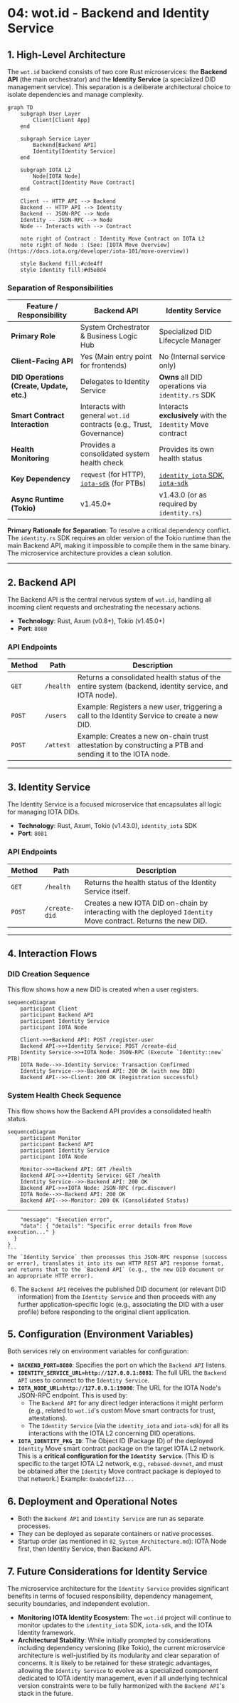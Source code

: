 # 04: wot.id - Backend and Identity Service

## 1. High-Level Architecture

The `wot.id` backend consists of two core Rust microservices: the **Backend API** (the main orchestrator) and the **Identity Service** (a specialized DID management service). This separation is a deliberate architectural choice to isolate dependencies and manage complexity.

```mermaid
graph TD
    subgraph User Layer
        Client[Client App]
    end

    subgraph Service Layer
        Backend[Backend API]
        Identity[Identity Service]
    end

    subgraph IOTA L2
        Node[IOTA Node]
        Contract[Identity Move Contract]
    end

    Client -- HTTP API --> Backend
    Backend -- HTTP API --> Identity
    Backend -- JSON-RPC --> Node
    Identity -- JSON-RPC --> Node
    Node -- Interacts with --> Contract

    note right of Contract : Identity Move Contract on IOTA L2
    note right of Node : (See: [IOTA Move Overview](https://docs.iota.org/developer/iota-101/move-overview))

    style Backend fill:#cde4ff
    style Identity fill:#d5e8d4
```

### Separation of Responsibilities

| Feature / Responsibility                  | Backend API                                                              | Identity Service                                                                  |
|-------------------------------------------|--------------------------------------------------------------------------|-----------------------------------------------------------------------------------|
| **Primary Role**                          | System Orchestrator & Business Logic Hub                                 | Specialized DID Lifecycle Manager                                                 |
| **Client-Facing API**                     | Yes (Main entry point for frontends)                                     | No (Internal service only)                                                        |
| **DID Operations (Create, Update, etc.)** | Delegates to Identity Service                                            | **Owns** all DID operations via `identity.rs` SDK                                 |
| **Smart Contract Interaction**            | Interacts with general `wot.id` contracts (e.g., Trust, Governance)      | Interacts **exclusively** with the `Identity` Move contract                       |
| **Health Monitoring**                     | Provides a consolidated system health check                              | Provides its own health status                                                    |
| **Key Dependency**                        | `reqwest` (for HTTP), [`iota-sdk`](https://github.com/iotaledger/iota-sdk/tree/develop/sdk) (for PTBs)                                | [`identity_iota` SDK](https://github.com/iotaledger/identity.rs), [`iota-sdk`](https://github.com/iotaledger/iota-sdk/tree/develop/sdk)                                                   |
| **Async Runtime (Tokio)**                 | v1.45.0+                                                                 | v1.43.0 (or as required by `identity.rs`)                                         |

**Primary Rationale for Separation**: To resolve a critical dependency conflict. The `identity.rs` SDK requires an older version of the Tokio runtime than the main Backend API, making it impossible to compile them in the same binary. The microservice architecture provides a clean solution.

---

## 2. Backend API

The Backend API is the central nervous system of `wot.id`, handling all incoming client requests and orchestrating the necessary actions.

*   **Technology**: Rust, Axum (v0.8+), Tokio (v1.45.0+)
*   **Port**: `8080`

### API Endpoints

| Method | Path         | Description                                                                                                |
|--------|--------------|------------------------------------------------------------------------------------------------------------|
| `GET`  | `/health`    | Returns a consolidated health status of the entire system (backend, identity service, and IOTA node).      |
| `POST` | `/users`     | Example: Registers a new user, triggering a call to the Identity Service to create a new DID.              |
| `POST` | `/attest`    | Example: Creates a new on-chain trust attestation by constructing a PTB and sending it to the IOTA node.   |

---

## 3. Identity Service

The Identity Service is a focused microservice that encapsulates all logic for managing IOTA DIDs.

*   **Technology**: Rust, Axum, Tokio (v1.43.0), `identity_iota` SDK
*   **Port**: `8081`

### API Endpoints

| Method | Path           | Description                                                                                                   |
|--------|----------------|---------------------------------------------------------------------------------------------------------------|
| `GET`  | `/health`      | Returns the health status of the Identity Service itself.                                                     |
| `POST` | `/create-did`  | Creates a new IOTA DID on-chain by interacting with the deployed `Identity` Move contract. Returns the new DID. |

---

## 4. Interaction Flows

### DID Creation Sequence

This flow shows how a new DID is created when a user registers.

```mermaid
sequenceDiagram
    participant Client
    participant Backend API
    participant Identity Service
    participant IOTA Node

    Client->>+Backend API: POST /register-user
    Backend API->>+Identity Service: POST /create-did
    Identity Service->>+IOTA Node: JSON-RPC (Execute `Identity::new` PTB)
    IOTA Node-->>-Identity Service: Transaction Confirmed
    Identity Service-->>-Backend API: 200 OK (with new DID)
    Backend API-->>-Client: 200 OK (Registration successful)
```

### System Health Check Sequence

This flow shows how the Backend API provides a consolidated health status.

```mermaid
sequenceDiagram
    participant Monitor
    participant Backend API
    participant Identity Service
    participant IOTA Node

    Monitor->>+Backend API: GET /health
    Backend API->>+Identity Service: GET /health
    Identity Service-->>-Backend API: 200 OK
    Backend API->>+IOTA Node: JSON-RPC (rpc.discover)
    IOTA Node-->>-Backend API: 200 OK
    Backend API-->>-Monitor: 200 OK (Consolidated Status)
```

---
        "message": "Execution error",
        "data": { "details": "Specific error details from Move execution..." }
      }
    }
    ```
    The `Identity Service` then processes this JSON-RPC response (success or error), translates it into its own HTTP REST API response format, and returns that to the `Backend API` (e.g., the new DID document or an appropriate HTTP error).
6.  The `Backend API` receives the published DID document (or relevant DID information) from the `Identity Service` and then proceeds with any further application-specific logic (e.g., associating the DID with a user profile) before responding to the original client application.

## 5. Configuration (Environment Variables)

Both services rely on environment variables for configuration:

- **`BACKEND_PORT=8080`**: Specifies the port on which the `Backend API` listens.
- **`IDENTITY_SERVICE_URL=http://127.0.0.1:8081`**: The full URL the `Backend API` uses to connect to the `Identity Service`.
- **`IOTA_NODE_URL=http://127.0.0.1:19000`**: The URL for the IOTA Node's JSON-RPC endpoint. This is used by:
    - The `Backend API` for any direct ledger interactions it might perform (e.g., related to `wot.id`'s custom Move smart contracts for trust, attestations).
    - The `Identity Service` (via the `identity_iota` and `iota-sdk`) for all its interactions with the IOTA L2 concerning DID operations.
- **`IOTA_IDENTITY_PKG_ID`**: The Object ID (Package ID) of the deployed `Identity` Move smart contract package on the target IOTA L2 network. This is a **critical configuration for the `Identity Service`**. (This ID is specific to the target IOTA L2 network, e.g., `rebased-devnet`, and must be obtained after the `Identity` Move contract package is deployed to that network.) Example: `0xabcdef123...`

## 6. Deployment and Operational Notes

- Both the `Backend API` and `Identity Service` are run as separate processes.
- They can be deployed as separate containers or native processes.
- Startup order (as mentioned in `02_System_Architecture.md`): IOTA Node first, then Identity Service, then Backend API.

## 7. Future Considerations for Identity Service

The microservice architecture for the `Identity Service` provides significant benefits in terms of focused responsibility, dependency management, security boundaries, and independent evolution.
- **Monitoring IOTA Identity Ecosystem**: The `wot.id` project will continue to monitor updates to the `identity_iota` SDK, `iota-sdk`, and the IOTA Identity framework.
- **Architectural Stability**: While initially prompted by considerations including dependency versioning (like Tokio), the current microservice architecture is well-justified by its modularity and clear separation of concerns. It is likely to be retained for these strategic advantages, allowing the `Identity Service` to evolve as a specialized component dedicated to IOTA identity management, even if all underlying technical version constraints were to be fully harmonized with the `Backend API`'s stack in the future.

